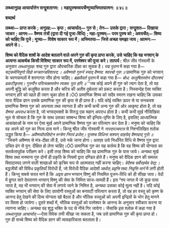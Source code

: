 **लब्ध्वानुग्रह आचार्यात्तेन सन्दॢशतागम: ।** **महापुरुषमवयर्चेन्मूत्र्याभिमतयात्मन: ॥ ४८॥** 

**शब्दार्थ** 

**लब्ध्वा—** **प्राप्त करके** **; अनुग्रह:—** **कृपा** **; आचार्यात्—** **गुरु से** **; तेन—** **उसके द्वारा** **; सन्दॢशत—** **दिखाया जाकर** **; आगम:—** **वैष्णव** **तंत्रों (द्वारा दी गई पूजा-विधि)** **; महा-पुरुषम्—** **परम पुरुष को** **; अवयर्चेत्—** **शिष्य को चाहिए कि पूजे** **; मूत्र्या—** **विशेष साकार** **रूप में** **; अभिमतया—** **जिसे अच्छा समझा जाय** **; आत्मन:—** **अपने से।** **.** 

**शिष्य को वैदिक शाषों के आदेश बतलाने वाले अपने गुरु की कृपा प्राप्त करके, उसे** **चाहिए कि वह भगवान् के अत्यन्त आकर्षक किसी विशिष्ट साकार रूप में, परमेश्वर की पूजा** **करे।** **तात्पर्य :** श्रील जीव गोस्वामी के अनुसार *लब्ध्वानुग्रह:* शब्द गुरु द्वारा औपचारिक दीक्षा का सूचक है। *पद्म पुराण* में कहा गया है— *षट्कर्मनिपुणो विप्रो मन्त्रतन्त्रविशारद:।* *अवैष्णवो गुरुर्न स्याद् वैष्णव: श्वपचो गुरु:॥* प्रामाणिक गुरु को भगवान् के चरणकमलों में शरणागत जीव होना चाहिए। *ब्रह्मवैवर्त पुराण* में कहा गया है— *बोध: कलुषितस्तेन दौरात्श्यं प्रकटीकृतम्।* *गुरुर्येन परित्यक्तस्तेन त्यक्त: पुरा हरि:॥* ''जब कोई अपने ही गुरु को त्याग देता है, तो वह अपनी बुद्धि को कलुषित करता है और चरित्र की अतीव दुर्बलता को प्रकट करता है। निस्सन्देह ऐसा व्यक्ति भगवान् हरि को पहले ही त्याग चुका होता है।ÓÓ प्रामाणिक शिष्य को सदैव स्मरण रखना चाहिए कि उसका सारा वैदिक ज्ञान उसके प्रामाणिक गुरु की कृपा से ही प्राप्त है। यदि कोई व्यक्ति ऊपर से या सनकवश प्रामाणिक वैष्णव गुरु को अपनाता तथा त्यागता है और कभी कभी अन्य गुरु की ओर आकृष्ट होता है, तो वह *वैष्णव* *अपराध* करता है, जो भगवद्भक्तों के विरुद्ध एक महान् अपराध होता है। कभी कभी मूर्ख नौसिखिया भूल से सोचता है कि गुरु के साथ उसका सश्बन्ध शिष्य की इन्दिय-तृप्ति के लिए है, इसलिए आध्यात्मिक आकांक्षाओं के नाम पर ऐसा मूर्ख अपने प्रामाणिक वैष्णव गुरु का परित्याग कर देता है। मनुष्य को चाहिए कि वह अपने को गुरु का नित्य दास माने। किन्तु श्रील जीव गोस्वामी ने *नारदपञ्चरात्र* से निश्नलिखित श्लोक उद्धृत किया है— *अवैष्णवोपदिष्टेन मन्त्रेण निरयं व्रजेत्।* *पुनश्च विधिना सश्यग् ग्राहयेद् वैष्णवाद् गुरो:॥* ''जिसने अवैष्णव से मंत्र-दीक्षा ली है, उसे नर्क जाना होगा। अतएव उसे निर्धारित विधि से वैष्णव गुरु द्वारा उचित ढंग से पुन: दीक्षित हो लेना चाहिए।ÓÓ प्रामाणिक गुरु का यह कर्तव्य है कि वह शिष्य की योग्यता का सतर्कतापूर्वक परीक्षण करे। इसी तरह शिष्य को चाहिए कि वह प्रामाणिक गुरु के पास जाये। अन्यथा मूर्ख शिष्य तथा मनमाना गुरु दोनों ही प्रकृति के नियमों द्वारा दण्डित होते हैं। मनुष्य को वैदिक ज्ञान की समस्त विवादास्पद लगने वाली शाखाओं को कृत्रिम रूप से आत्मसात् नहीं करना चाहिए। *वेदैश्च सर्वैरहमेव वेद्य:।* बद्धजीवों की विविध प्रकृतियाँ विरोधी हैं, जो विरोधी वैदिक आदेशों अर्थात् *प्रवृत्ति* तथा *निवृत्ति मार्ग* में लगी होती हैं। किन्तु सबसे सरल मार्ग है कि *अद्वय* *ज्ञान* भगवान् विष्णु की नियमित पूजन-विधि को ही सीखा जाय। वेदों में वॢणत सारे देवतागण भगवान् विष्णु की सेवा के निमित्त साज-सामग्री हैं। इस ²श्य जगत में जो कुछ पाया जाता है, वह भी भगवान् की सेवा में लगाये जाने के निमित्त है, अन्यथा उसका कोई मूल्य नहीं है। यदि कोई व्यक्ति भगवान् की सेवा के लिए उपयोगी वस्तुओं का बनावटी परित्याग करता है, तो वह हर वस्तु को कृष्ण के आनन्द हेतु देखने की दिव्य योग्यता खो बैठता है और भौतिक वस्तुओं को अपनी इन्द्रियों के भोग हेतु मानने पर विवश हो जायेगा। दूसरे शब्दों में, भौतिक वस्तुओं को परमेश्वर के आनन्द के अनुसार स्वीकार करना या त्यागना चाहिए। अन्यथा वह शुद्ध भक्ति के पद से नीचे गिर जायेगा। जैसाकि इस श्लोक में कहा गया है *लब्ध्वानुग्रह आचार्यात्* —ऐसा विवेक तभी सीखा जा सकता है, जब उसे प्रामाणिक गुरु की कृपा प्राप्त हो। गुरु ही सच्चे शिष्य को वैदिक ज्ञान की व्यावहारिकता बतलाता है। 